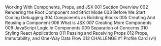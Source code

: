 Working With Components, Props, and JSX
001 Section Overview
002 Rendering the Root Component and Strict Mode
003 Before We Start Coding Debugging
004 Components as Building Blocks
005 Creating And Reusing a Component
006 What is JSX
007 Creating More Components
008 JavaScript Logic in Components
009 Separation of Concerns
010 Styling React Applications
011 Passing and Receiving Props
012 Props, Immutability, and One-Way Data Flow
013 CHALLENGE #1 Profile Card (v1)